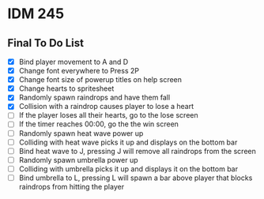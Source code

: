 # IDM 245

## Final To Do List

- [X] Bind player movement to A and D
- [X] Change font everywhere to Press 2P
- [X] Change font size of powerup titles on help screen
- [X] Change hearts to spritesheet
- [X] Randomly spawn raindrops and have them fall
- [X] Collision with a raindrop causes player to lose a heart
- [ ] If the player loses all their hearts, go to the lose screen
- [ ] If the timer reaches 00:00, go the the win screen
- [ ] Randomly spawn heat wave power up
- [ ] Colliding with heat wave picks it up and displays on the bottom bar
- [ ] Bind heat wave to J, pressing J will remove all raindrops from the screen
- [ ] Randomly spawn umbrella power up
- [ ] Colliding with umbrella picks it up and displays it on the bottom bar
- [ ] Bind umbrella to L, pressing L will spawn a bar above player that blocks raindrops from hitting the player
